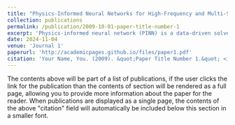 ```yaml
---
title: "Physics-Informed Neural Networks for High-Frequency and Multi-Scale Problems using Transfer Learning"
collection: publications
permalink: /publication/2009-10-01-paper-title-number-1
excerpt: 'Physics-informed neural network (PINN) is a data-driven solver for partial and ordinary differential equations(ODEs/PDEs). It provides a unified framework to address both forward and inverse problems. However, the complexity of the objective function often leads to training failures. This issue is particularly prominent when solving high-frequency and multi-scale problems. We proposed using transfer learning to boost the robustness and convergence of training PINN, starting training from low-frequency problems and gradually approaching high-frequency problems. Through two case studies, we discovered that transfer learning can effectively train PINN to approximate solutions from low-frequency problems to high-frequency problems without increasing network parameters. Furthermore, it requires fewer data points and less training time. We elaborately described our training strategy, including optimizer selection, and suggested guidelines for using transfer learning to train neural networks for solving more complex problems.'
date: 2024-11-04
venue: 'Journal 1'
paperurl: 'http://academicpages.github.io/files/paper1.pdf'
citation: 'Your Name, You. (2009). &quot;Paper Title Number 1.&quot; <i>Journal 1</i>. 1(1).'
---
```


The contents above will be part of a list of publications, if the user clicks the link for the publication than the contents of section will be rendered as a full page, allowing you to provide more information about the paper for the reader. When publications are displayed as a single page, the contents of the above "citation" field will automatically be included below this section in a smaller font.
